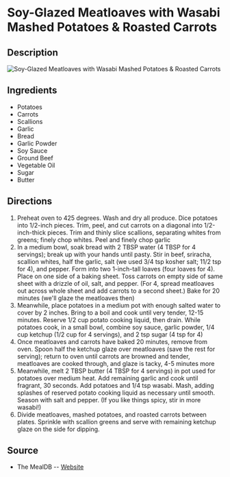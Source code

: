 # Soy-Glazed Meatloaves with Wasabi Mashed Potatoes & Roasted Carrots

## Description
![Soy-Glazed Meatloaves with Wasabi Mashed Potatoes & Roasted Carrots](https://www.themealdb.com/images/media/meals/o2wb6p1581005243.jpg "Soy-Glazed Meatloaves with Wasabi Mashed Potatoes & Roasted Carrots")

## Ingredients
- Potatoes
- Carrots
- Scallions
- Garlic
- Bread
- Garlic Powder
- Soy Sauce
- Ground Beef
- Vegetable Oil
- Sugar
- Butter

## Directions
1. Preheat oven to 425 degrees. Wash and dry all produce. Dice potatoes into 1/2-inch pieces. Trim, peel, and cut carrots on a diagonal into 1/2-inch-thick pieces. Trim and thinly slice scallions, separating whites from greens; finely chop whites. Peel and finely chop garlic
2. In a medium bowl, soak bread with 2 TBSP water (4 TBSP for 4 servings); break up with your hands until pasty. Stir in beef, sriracha, scallion whites, half the garlic, salt (we used 3/4 tsp kosher salt; 11/2 tsp for 4), and pepper. Form into two 1-inch-tall loaves (four loaves for 4). Place on one side of a baking sheet. Toss carrots on empty side of same sheet with a drizzle of oil, salt, and pepper. (For 4, spread meatloaves out across whole sheet and add carrots to a second sheet.) Bake for 20 minutes (we'll glaze the meatloaves then)
3. Meanwhile, place potatoes in a medium pot with enough salted water to cover by 2 inches. Bring to a boil and cook until very
tender, 12-15 minutes. Reserve 1/2 cup potato cooking liquid, then drain. While potatoes cook, in a small bowl, combine soy sauce, garlic powder, 1/4 cup ketchup (1/2 cup for 4 servings), and 2 tsp sugar (4 tsp for 4)
4. Once meatloaves and carrots have baked 20 minutes, remove from oven. Spoon half the ketchup glaze over meatloaves (save
the rest for serving); return to oven until carrots are browned and tender, meatloaves are cooked through, and glaze is tacky, 4-5 minutes more
5. Meanwhile, melt 2 TBSP butter (4 TBSP for 4 servings) in pot used for potatoes over medium heat. Add remaining garlic and cook
until fragrant, 30 seconds. Add potatoes and 1/4 tsp wasabi. Mash, adding splashes of reserved potato cooking liquid as necessary until smooth. Season with salt and pepper. (If you like things spicy, stir in more wasabi!)
6. Divide meatloaves, mashed potatoes, and roasted carrots between plates. Sprinkle with scallion greens and serve with remaining ketchup glaze on the side for dipping.

## Source

- The MealDB -- [Website](https://themealdb.com/)
